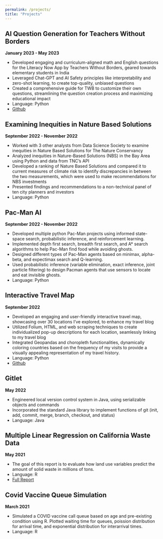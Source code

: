 ```yaml
---
permalink: /projects/
title: "Projects"
---
```

## AI Question Generation for Teachers Without Borders 
**January 2023 - May 2023**
 <br />
- Developed engaging and curriculum-aligned math and English questions for the Literacy Now App by Teachers Without Borders, geared towards elementary students in India
- Leveraged Chat-GPT and AI Safety principles like interpretability and zero-shot learning, to create top-quality, unbiased questions
- Created a comprehensive guide for TWB to customize their own questions, streamlining the question creation process and maximizing educational impact
- Language: Python
- [Github](https://github.com/lillianyjiang/TWB-DeviSansthan-DSS-SPR23)


## Examining Inequities in Nature Based Solutions
**September 2022 - November 2022**
 <br />
- Worked with 3 other analysts from Data Science Society to examine inequities in Nature Based Solutions for The Nature Conservancy 
- Analyzed inequities in Nature-Based Solutions (NBS) in the Bay Area using Python and data from TNC’s API
- Developed a ranking of Nature Based Solutions and compared it to current measures of climate risk to identify
discrepancies in between the two measurements, which were used to make recommendations for NBS investments
- Presented findings and recommendations to a non-technical panel of ten city planners and investors
- Language: Python

## Pac-Man AI 
**September 2022 - November 2022**
 <br />
- Developed multiple python Pac-Man projects using informed state-space search, probabilistic inference, and reinforcement learning.
- Implemented depth first search, breadth first search, and A* search algorithms to help Pac-Man find food while avoiding ghosts. 
- Designed different types of Pac-Man agents based on minimax, alpha-beta, and expectimax search and Q-learning. 
- Used probabilistic inference (variable elimination, exact inference, joint particle filtering) to design Pacman agents that use sensors to locate and eat invisible ghosts.
- Language: Python

## Interactive Travel Map
**September 2022**
 <br />
- Developed an engaging and user-friendly interactive travel map, showcasing over 30 locations I’ve explored, to enhance my travel blog
- Utilized Folium, HTML, and web scraping techniques to create individualized pop-up descriptions for each location, seamlessly linking to my travel blog
- Integrated Geopandas and choropleth functionalities, dynamically coloring countries based on the frequency of my visits to provide a visually appealing representation of my travel history.
- Language: Python
- [Github](https://github.com/lillianyjiang/travel-map)

## Gitlet
**May 2022**
 <br />
- Engineered local version control system in Java, using serializable objects and commands
- Incorporated the standard Java library to implement functions of git (init, add, commit, merge, branch, checkout, and status)
- Language: Java

## Multiple Linear Regression on California Waste Data
**May 2021**
- The goal of this report is to evaluate how land use variables predict the amount of solid waste in millions of tons.
- Language: R
- [Full Report](https://docs.google.com/document/d/1r5WNGwPZPRbmEzHWKOTjnHvrITZxvofNEbPzRQ4WroY/edit?usp=sharing)


## Covid Vaccine Queue Simulation
**March 2021**
- Simulated a COVID vaccine call queue based on age and pre-existing condition using R. Plotted waiting time for queues, poission distribution for arrival time, and exponential distribution for interarrival times. 
- Language: R
